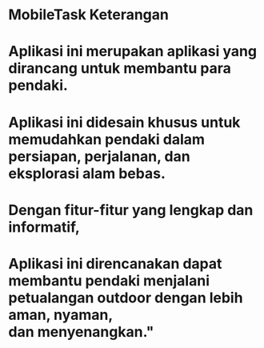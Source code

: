 # MobileTask Keterangan

# Aplikasi ini merupakan aplikasi yang dirancang untuk membantu para pendaki. 
# Aplikasi ini didesain khusus untuk memudahkan pendaki dalam persiapan, perjalanan, dan eksplorasi alam bebas. 
# Dengan fitur-fitur yang lengkap dan informatif, 
# Aplikasi ini direncanakan dapat membantu pendaki menjalani petualangan outdoor dengan lebih aman, nyaman, dan menyenangkan."
